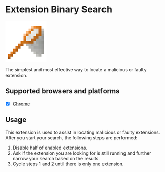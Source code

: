 # Extension Binary Search
![extension-binary-search-logo]

The simplest and most effective way to locate a malicious or faulty extension.

[extension-binary-search-logo]: src/assets/images/icon-128.png

## Supported browsers and platforms
- [x] [Chrome]

[Chrome]: https://chrome.google.com/webstore/detail/pokongmehfnlmmkgppngbmagkpamckgi

## Usage
This extension is used to assist in locating malicious or faulty extensions. After you start your search, the following steps are performed:

1. Disable half of enabled extensions.
2. Ask if the extension you are looking for is still running and further narrow your search based on the results.
3. Cycle steps 1 and 2 until there is only one extension.
